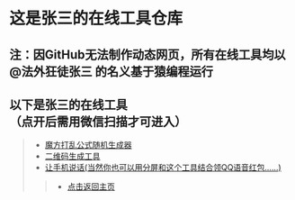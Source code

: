 # 这是张三的在线工具仓库
## 注：因GitHub无法制作动态网页，所有在线工具均以 @法外狂徒张三 的名义基于猿编程运行
## 以下是张三的在线工具<br>（点开后需用微信扫描才可进入）
> + [魔方打乱公式随机生成器](https://zhs141.github.io/tools/wca.jpg)
> + [二维码生成工具](https://zhs141.github.io/tools/qr.jpg)
> + [让手机说话(当然你也可以用分屏和这个工具结合领QQ语音红包……)](https://zhs141.github.io/tools/speaker.jpg)
>> - [点击返回主页](https://zhs141.github.io)
